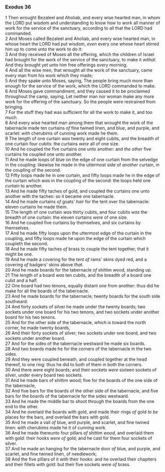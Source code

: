 ### Exodus 36

1 Then wrought Bezaleel and Aholiab, and every wise hearted man, in whom the LORD put wisdom and understanding to know how to work all manner of work for the service of the sanctuary, according to all that the LORD had commanded.  
2 And Moses called Bezaleel and Aholiab, and every wise hearted man, in whose heart the LORD had put wisdom, *even* every one whose heart stirred him up to come unto the work to do it:  
3 And they received of Moses all the offering, which the children of Israel had brought for the work of the service of the sanctuary, to make it *withal*. And they brought yet unto him free offerings every morning.  
4 And all the wise men, that wrought all the work of the sanctuary, came every man from his work which they made;  
5 And they spake unto Moses, saying, The people bring much more than enough for the service of the work, which the LORD commanded to make.  
6 And Moses gave commandment, and they caused it to be proclaimed throughout the camp, saying, Let neither man nor woman make any more work for the offering of the sanctuary. So the people were restrained from bringing.  
7 For the stuff they had was sufficient for all the work to make it, and too much.  
8 And every wise hearted man among them that wrought the work of the tabernacle made ten curtains *of* fine twined linen, and blue, and purple, and scarlet: *with* cherubims of cunning work made he them.  
9 The length of one curtain *was* twenty and eight cubits, and the breadth of one curtain four cubits: the curtains *were* all of one size.  
10 And he coupled the five curtains one unto another: and *the other* five curtains he coupled one unto another.  
11 And he made loops of blue on the edge of one curtain from the selvedge in the coupling: likewise he made in the uttermost side of *another* curtain, in the coupling of the second.  
12 Fifty loops made he in one curtain, and fifty loops made he in the edge of the curtain which *was* in the coupling of the second: the loops held one *curtain* to another.  
13 And he made fifty taches of gold, and coupled the curtains one unto another with the taches: so it became one tabernacle.  
14 And he made curtains *of* goats' *hair* for the tent over the tabernacle: eleven curtains he made them.  
15 The length of one curtain *was* thirty cubits, and four cubits *was* the breadth of one curtain: the eleven curtains *were* of one size.  
16 And he coupled five curtains by themselves, and six curtains by themselves.  
17 And he made fifty loops upon the uttermost edge of the curtain in the coupling, and fifty loops made he upon the edge of the curtain which coupleth the second.  
18 And he made fifty taches *of* brass to couple the tent together, that it might be one.  
19 And he made a covering for the tent *of* rams' skins dyed red, and a covering *of* badgers' skins above *that*.  
20 And he made boards for the tabernacle *of* shittim wood, standing up.  
21 The length of a board *was* ten cubits, and the breadth of a board one cubit and a half.  
22 One board had two tenons, equally distant one from another: thus did he make for all the boards of the tabernacle.  
23 And he made boards for the tabernacle; twenty boards for the south side southward:  
24 And forty sockets of silver he made under the twenty boards; two sockets under one board for his two tenons, and two sockets under another board for his two tenons.  
25 And for the other side of the tabernacle, *which is* toward the north corner, he made twenty boards,  
26 And their forty sockets of silver; two sockets under one board, and two sockets under another board.  
27 And for the sides of the tabernacle westward he made six boards.  
28 And two boards made he for the corners of the tabernacle in the two sides.  
29 And they were coupled beneath, and coupled together at the head thereof, to one ring: thus he did to both of them in both the corners.  
30 And there were eight boards; and their sockets *were* sixteen sockets of silver, under every board two sockets.  
31 And he made bars of shittim wood; five for the boards of the one side of the tabernacle,  
32 And five bars for the boards of the other side of the tabernacle, and five bars for the boards of the tabernacle for the sides westward.  
33 And he made the middle bar to shoot through the boards from the one end to the other.  
34 And he overlaid the boards with gold, and made their rings *of* gold *to be* places for the bars, and overlaid the bars with gold.  
35 And he made a vail *of* blue, and purple, and scarlet, and fine twined linen: *with* cherubims made he it of cunning work.  
36 And he made thereunto four pillars *of* shittim *wood*, and overlaid them with gold: their hooks *were of* gold; and he cast for them four sockets of silver.  
37 And he made an hanging for the tabernacle door *of* blue, and purple, and scarlet, and fine twined linen, of needlework;  
38 And the five pillars of it with their hooks: and he overlaid their chapiters and their fillets with gold: but their five sockets *were of* brass.  
